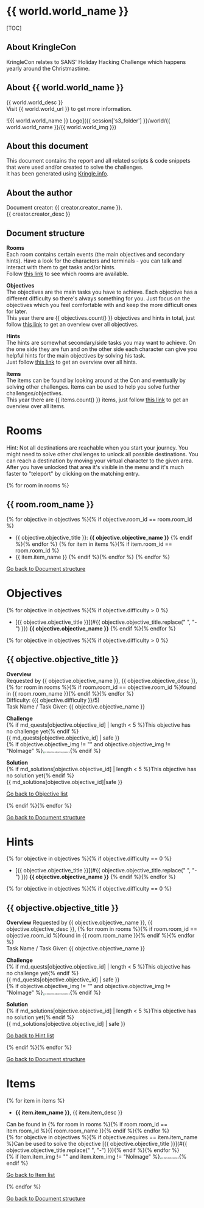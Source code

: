 # {{ world.world_name }}

[TOC]

## About KringleCon

KringleCon relates to SANS' Holiday Hacking Challenge which happens yearly around the Christmastime.

## About {{ world.world_name }}

{{ world.world_desc }}  
Visit {{ world.world_url }} to get more information.

![{{ world.world_name }} Logo]({{ session['s3_folder'] }}/world/{{ world.world_name }}/{{ world.world_img }})

## About this document

This document contains the report and all related scripts & code snippets that were used and/or created to solve the challenges.  
It has been generated using [Kringle.info](https://kringle.info).

## About the author

Document creator: {{ creator.creator_name }}.  
{{ creator.creator_desc }}

## Document structure

**Rooms**   
Each room contains certain events (the main objectives and secondary hints). Have a look for the characters and terminals - you can talk and interact with them to get tasks and/or hints.  
Follow [this link](#Rooms) to see which rooms are available.

**Objectives**   
The objectives are the main tasks you have to achieve. Each objective has a different difficulty so there's always something for you. Just focus on the objectives which you feel comfortable with and keep the more difficult ones for later.  
This year there are {{ objectives.count() }} objectives and hints in total, just follow [this link](#Objectives) to get an overview over all objectives.

**Hints**   
The hints are somewhat secondary/side tasks you may want to achieve. On the one side they are fun and on the other side each character can give you helpful hints for the main objectives by solving his task.  
Just follow [this link](#Hints) to get an overview over all hints.

**Items**   
The items can be found by looking around at the Con and eventually by solving other challenges. Items can be used to help you solve further challenges/objectives.  
This year there are {{ items.count() }} items, just follow [this link](#Items) to get an overview over all items.

# Rooms

Hint: Not all destinations are reachable when you start your journey. You might need to solve other challenges to unlock all possible destinations. You can reach a destination by moving your virtual character to the given area. After you have unlocked that area it's visible in the menu and it's much faster to "teleport" by clicking on the matching entry.

{% for room in rooms %}
## {{ room.room_name }}

{% for objective in objectives %}{% if objective.room_id == room.room_id %}
* {{ objective.objective_title }}: **{{ objective.objective_name }}**
{% endif %}{% endfor %}
{% for item in items %}{% if item.room_id == room.room_id %}
* {{ item.item_name }}
{% endif %}{% endfor %}
{% endfor %}

[Go back to Document structure](#Document-structure)

# Objectives

{% for objective in objectives %}{% if objective.difficulty > 0 %}
* [{{ objective.objective_title }}](#{{ objective.objective_title.replace(" ", "-") }}) **{{ objective.objective_name }}** 
{% endif %}{% endfor %}

{% for objective in objectives %}{% if objective.difficulty > 0 %}
## {{ objective.objective_title }}

**Overview**   
Requested by {{ objective.objective_name }}, {{ objective.objective_desc }}, {% for room in rooms %}{% if room.room_id == objective.room_id %}found in {{ room.room_name }}{% endif %}{% endfor %}   
Difficulty: ({{ objective.difficulty }}/5)   
Task Name / Task Giver: {{ objective.objective_name }}   

**Challenge**   
{% if md_quests[objective.objective_id] | length < 5 %}This objective has no challenge yet{% endif %}   
{{ md_quests[objective.objective_id] | safe }}   
{% if objective.objective_img != "" and objective.objective_img != "NoImage" %}<img src="{{ session['s3_folder'] }}/world/{{ world.world_name }}/{{ objective.objective_img }}" alt="{{ objective.objective_name }}" style="zoom: 33%;" />{% endif %}

**Solution**   
{% if md_solutions[objective.objective_id] | length < 5 %}This objective has no solution yet{% endif %}   
{{ md_solutions[objective.objective_id]|safe }}

[Go back to Objective list](#Objectives)

{% endif %}{% endfor %}

[Go back to Document structure](#Document-structure)

# Hints

{% for objective in objectives %}{% if objective.difficulty == 0 %}
* [{{ objective.objective_title }}](#{{ objective.objective_title.replace(" ", "-") }}) **{{ objective.objective_name }}** 
{% endif %}{% endfor %}

{% for objective in objectives %}{% if objective.difficulty == 0 %}
## {{ objective.objective_title }}

**Overview**
Requested by {{ objective.objective_name }}, {{ objective.objective_desc }}, {% for room in rooms %}{% if room.room_id == objective.room_id %}found in {{ room.room_name }}{% endif %}{% endfor %}   
Task Name / Task Giver: {{ objective.objective_name }}   

**Challenge**   
{% if md_quests[objective.objective_id] | length < 5 %}This objective has no challenge yet{% endif %}   
{{ md_quests[objective.objective_id] | safe }}   
{% if objective.objective_img != "" and objective.objective_img != "NoImage" %}<img src="{{ session['s3_folder'] }}/world/{{ world.world_name }}/{{ objective.objective_img }}" alt="{{ objective.objective_name }}" style="zoom: 33%;" />{% endif %}

**Solution**   
{% if md_solutions[objective.objective_id] | length < 5 %}This objective has no solution yet{% endif %}   
{{ md_solutions[objective.objective_id] | safe }}

[Go back to Hint list](#Hints)

{% endif %}{% endfor %}

[Go back to Document structure](#Document-structure)

# Items

{% for item in items %}
* **{{ item.item_name }}**, {{ item.item_desc }}

Can be found in {% for room in rooms %}{% if room.room_id == item.room_id %}{{ room.room_name }}{% endif %}{% endfor %}   
{% for objective in objectives %}{% if objective.requires == item.item_name %}Can be used to solve the objective [{{ objective.objective_title }}](#{{ objective.objective_title.replace(" ", "-") }}){% endif %}{% endfor %}   
{% if item.item_img != "" and item.item_img != "NoImage" %}<img src="{{ session['s3_folder'] }}/world/{{ world.world_name }}/{{ item.item_img }}" alt="{{ item.item_name }}" style="zoom: 33%;" />{% endif %}

[Go back to Item list](#Items)

{% endfor %}

[Go back to Document structure](#Document-structure)
